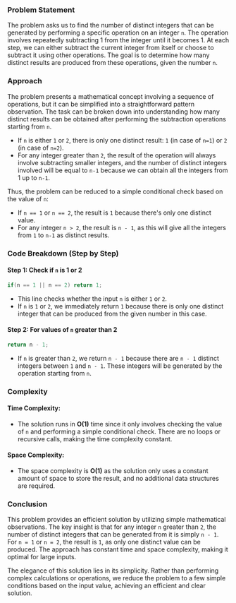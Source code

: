 ### Problem Statement

The problem asks us to find the number of distinct integers that can be generated by performing a specific operation on an integer `n`. The operation involves repeatedly subtracting 1 from the integer until it becomes 1. At each step, we can either subtract the current integer from itself or choose to subtract it using other operations. The goal is to determine how many distinct results are produced from these operations, given the number `n`.

### Approach

The problem presents a mathematical concept involving a sequence of operations, but it can be simplified into a straightforward pattern observation. The task can be broken down into understanding how many distinct results can be obtained after performing the subtraction operations starting from `n`.

- If `n` is either `1` or `2`, there is only one distinct result: `1` (in case of `n=1`) or `2` (in case of `n=2`).
- For any integer greater than `2`, the result of the operation will always involve subtracting smaller integers, and the number of distinct integers involved will be equal to `n-1` because we can obtain all the integers from 1 up to `n-1`.

Thus, the problem can be reduced to a simple conditional check based on the value of `n`:
- If `n == 1` or `n == 2`, the result is `1` because there's only one distinct value.
- For any integer `n > 2`, the result is `n - 1`, as this will give all the integers from `1` to `n-1` as distinct results.

### Code Breakdown (Step by Step)

#### Step 1: Check if `n` is 1 or 2
```cpp
if(n == 1 || n == 2) return 1;
```
- This line checks whether the input `n` is either `1` or `2`.
- If `n` is `1` or `2`, we immediately return `1` because there is only one distinct integer that can be produced from the given number in this case.

#### Step 2: For values of `n` greater than 2
```cpp
return n - 1;
```
- If `n` is greater than `2`, we return `n - 1` because there are `n - 1` distinct integers between `1` and `n - 1`. These integers will be generated by the operation starting from `n`.

### Complexity

#### Time Complexity:
- The solution runs in **O(1)** time since it only involves checking the value of `n` and performing a simple conditional check. There are no loops or recursive calls, making the time complexity constant.

#### Space Complexity:
- The space complexity is **O(1)** as the solution only uses a constant amount of space to store the result, and no additional data structures are required.

### Conclusion

This problem provides an efficient solution by utilizing simple mathematical observations. The key insight is that for any integer `n` greater than `2`, the number of distinct integers that can be generated from it is simply `n - 1`. For `n = 1` or `n = 2`, the result is `1`, as only one distinct value can be produced. The approach has constant time and space complexity, making it optimal for large inputs. 

The elegance of this solution lies in its simplicity. Rather than performing complex calculations or operations, we reduce the problem to a few simple conditions based on the input value, achieving an efficient and clear solution.